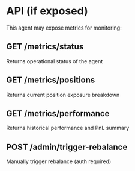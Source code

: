 # API (if exposed)

This agent may expose metrics for monitoring:

## GET /metrics/status
Returns operational status of the agent

## GET /metrics/positions
Returns current position exposure breakdown

## GET /metrics/performance
Returns historical performance and PnL summary

## POST /admin/trigger-rebalance
Manually trigger rebalance (auth required)